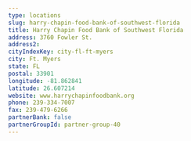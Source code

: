 ```yaml
---
type: locations
slug: harry-chapin-food-bank-of-southwest-florida
title: Harry Chapin Food Bank of Southwest Florida
address: 3760 Fowler St.
address2: 
cityIndexKey: city-fl-ft-myers
city: Ft. Myers
state: FL
postal: 33901
longitude: -81.862841
latitude: 26.607214
website: www.harrychapinfoodbank.org
phone: 239-334-7007
fax: 239-479-6266
partnerBank: false
partnerGroupId: partner-group-40
---
```

